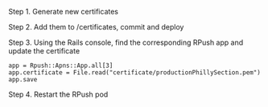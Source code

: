 Step 1. Generate new certificates

Step 2. Add them to /certificates, commit and deploy

Step 3. Using the Rails console, find the corresponding RPush app and update the certificate

```
app = Rpush::Apns::App.all[3]
app.certificate = File.read("certificate/productionPhillySection.pem")
app.save
```

Step 4. Restart the RPush pod